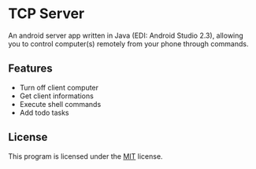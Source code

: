 TCP Server
===========

An android server app written in Java (EDI: Android Studio 2.3), allowing you to control computer(s) remotely from your phone through commands.

## Features

- Turn off client computer
- Get client informations
- Execute shell commands
- Add todo tasks

## License

This program is licensed under the [MIT](LICENSE) license.
